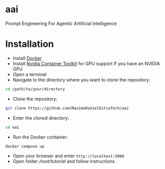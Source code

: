 # aai
Prompt Engineering For Agentic Artificial Intelligence

# Installation

- Install [Docker](https://docs.docker.com/get-docker/)
- Install [Nvidia Container Toolkit](https://docs.nvidia.com/datacenter/cloud-native/container-toolkit/latest/install-guide.html) for GPU support If you have an NVIDIA GPU
- Open a terminal
- Navigate to the directory where you want to clone the repository:
```bash
cd /path/to/your/directory
```
- Clone the repository:
```bash
git clone https://github.com/MaximeDanielEstiaTech/aai
```
- Enter the cloned directory:
```bash
cd aai
```
- Run the Docker container:
```bash	
docker compose up
```
- Open your browser and enter `http://localhost:5000`
- Open folder */root/tutorial* and follow instructions

